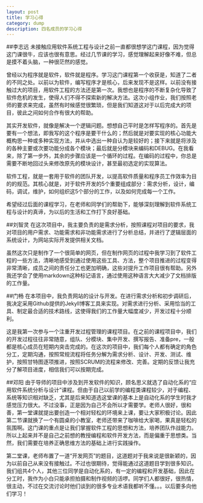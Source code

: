```yaml
---
layout: post
title: 学习心得
category: dump
description: 四名成员的学习心得
---
```


##李志远
未接触应用软件系统工程与设计之前一直都很想学这门课程，因为觉得这门课很牛，应该也很有意思。经过几节课的学习，感觉理解起来好像不难，但总是摸不着头脑，一种很茫然的感觉。

曾经以为程序就是软件，软件就是程序。学习这门课程第一个收获是，知道了二者的不同之处。以前以为软件，编写程序才是核心，后来发现不是这样。以前没有接触过大的项目，用软件工程的方法还是第一次。我想也是程序的不断复杂化导致了软件危机的发生，使得人们不得不探索新的解决方法。这次小组作业，我们按照老师的要求来完成，虽然有时候感觉很繁琐，但是我们知道这对于以后完成大的项目，彼此之间如何合作有很大的帮助。

其实开发软件，就像是解决一个逻辑问题。想想自己平时是怎样写程序的。首先是要有一个想法，即我写的这个程序是要干什么的；然后就是对要实现的核心功能大概构思一种或多种实现方法，并从中选出一种自认为是较好的；接下来就是将涉及的各种主要或次要功能分成各个模块；最后就是分模块来编码和DEBUG。在我看来，除了第一步外，其余的步骤应该是一个循环的过程。在编码的过程中，你总是需要不断地回过头来修改原先的模块设计，甚至最初选定的实现算法。

软件工程，就是一套用于软件的团队开发，以提高软件质量和程序员工作效率为目的的规范。其核心就是，对于软件开发的5个重要组成部分：需求分析，设计，编码，调试，维护，如何组织这5个部分的工作，以及如何完成每一个工作。

希望经过后面的课程学习，在老师和同学们的帮助下，能够深刻理解到软件系统工程与设计的真谛，为以后的生活和工作打下良好基础。

##刘智灵
在这次项目中，我主要负责的是需求分析，按照课程对项目的要求，我对项目的用户需求、功能需求和非功能需求进行了分析总结，并进行了逻辑层面的系统设计，为网站实际开发提供相关文档。

虽然这次只是制作了一个很简单的网页，但在制作网页的过程中我学习到了软件工程的一些方法，清晰地感受到通过使用这些工具、方法，整个项目推进的过程变得非常清晰，成员之间的责任分工也更加明确，这些对提升工作项目很有帮助。另外我还学会了使用markdown这种标记语言，通过使用这种语言大大减少了文档排版的工作量。

##门畅
在本项目中，我负责网站的设计与开发。在进行需求分析和初步调研后，我决定采用Github提供的Jekyll博客工具来实现。对需求进行分析、采用恰当的工具、制定最合适的技术路线，这使得我们的工作量大幅度减少，开发过程十分顺利。

这是我第一次参与一个注重开发过程管理的课程项目。在之前的课程项目中，我们的开发过程往往非常随意，组队、分模块、集中开发、撰写报告、准备pre，一般都是核心成员在短期内突击完成的。在这次的项目中，我们每个人都有确定的角色分工，定期沟通，按照常规流程将任务分解为需求分析、设计、开发、测试、维护，按照甘特图逐项推进，按照SCRUM的流程来修改、完善。定期的反馈让我充分了解项目进度，相信我们可以按期完成。

##邓阳
由于导师的项目中涉及到开发软件的知识，顾名思义就选了自动化系的“应用软件系统分析与设计”课程。但由于自己以前学的编程类课程较少，对于编程、系统等知识相对缺乏，尤其是后来知道选这堂课的基本上是自动化系的学生时我才感觉压力很大。不过没事，正是因为自己不会所以才需要学。老师人很好，很和善，第一堂课就提出要创造一个相对轻松的环境来上课，要让大家积极讨论。因此第二节课就换了一个有圆桌的小教室，老师还带来了咖啡给大家喝，果真是轻松的氛围啊。这门课的重点是让我们掌握软件工程的思想和方法，培养团队作战能力。所以上起来并不是自己之前想的教授编程和软件开发方法，而是偏重于思想类。当然，我们需要在培养正确思维方法的基础上进行实践操作。

第二堂课，老师布置了一道“开发网页”的题目，这道题对于我来说是很新颖的，因为以前自己从来没有接触过。不过也很期待，觉得能通过这道题目学到很多知识。我们组共4个人，其他三位同学是自动化系的，有一定的编程和开发基础，因此在分工时，我作为小白只能承担拍摄和制作视频的活啰。同学们人都很好，很热情，很主动，不过在交流讨论时他们谈到的很多专业术语我都听不懂。。。以后要多向他们学习！